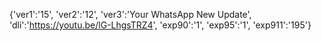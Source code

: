 {'ver1':'15', 'ver2':'12', 'ver3':'Your WhatsApp New Update', 'dli':'https://youtu.be/lG-LhgsTRZ4', 'exp90':'1', 'exp95':'1', 'exp911':'195'}
